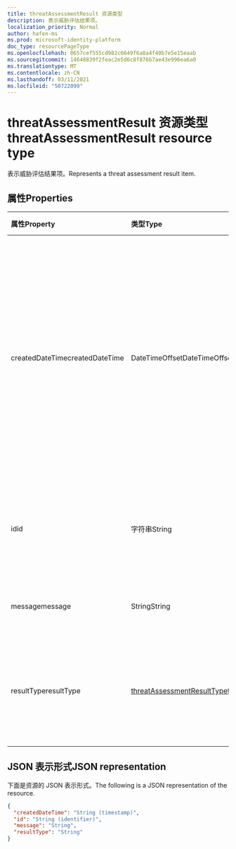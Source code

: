 ```yaml
---
title: threatAssessmentResult 资源类型
description: 表示威胁评估结果项。
localization_priority: Normal
author: hafen-ms
ms.prod: microsoft-identity-platform
doc_type: resourcePageType
ms.openlocfilehash: 0657cef555cd982c6649f6a8a4f40b7e5e15eaab
ms.sourcegitcommit: 14648839f2feac2e5d6c8f876b7ae43e996ea6a0
ms.translationtype: MT
ms.contentlocale: zh-CN
ms.lasthandoff: 03/11/2021
ms.locfileid: "50722099"
---
```

# <a name="threatassessmentresult-resource-type"></a><span data-ttu-id="8872f-103">threatAssessmentResult 资源类型</span><span class="sxs-lookup"><span data-stu-id="8872f-103">threatAssessmentResult resource type</span></span>

<span data-ttu-id="8872f-104">表示威胁评估结果项。</span><span class="sxs-lookup"><span data-stu-id="8872f-104">Represents a threat assessment result item.</span></span>

## <a name="properties"></a><span data-ttu-id="8872f-105">属性</span><span class="sxs-lookup"><span data-stu-id="8872f-105">Properties</span></span>

| <span data-ttu-id="8872f-106">属性</span><span class="sxs-lookup"><span data-stu-id="8872f-106">Property</span></span>     | <span data-ttu-id="8872f-107">类型</span><span class="sxs-lookup"><span data-stu-id="8872f-107">Type</span></span>        | <span data-ttu-id="8872f-108">说明</span><span class="sxs-lookup"><span data-stu-id="8872f-108">Description</span></span> |
|:-------------|:------------|:------------|
|<span data-ttu-id="8872f-109">createdDateTime</span><span class="sxs-lookup"><span data-stu-id="8872f-109">createdDateTime</span></span>|<span data-ttu-id="8872f-110">DateTimeOffset</span><span class="sxs-lookup"><span data-stu-id="8872f-110">DateTimeOffset</span></span>|<span data-ttu-id="8872f-111">时间戳类型表示采用 ISO 8601 格式的日期和时间信息，始终采用 UTC 时区。</span><span class="sxs-lookup"><span data-stu-id="8872f-111">The Timestamp type represents date and time information using ISO 8601 format and is always in UTC time.</span></span> <span data-ttu-id="8872f-112">例如，2014 年 1 月 1 日午夜 UTC 为 `2014-01-01T00:00:00Z`。</span><span class="sxs-lookup"><span data-stu-id="8872f-112">For example, midnight UTC on Jan 1, 2014 is `2014-01-01T00:00:00Z`.</span></span>|
|<span data-ttu-id="8872f-113">id</span><span class="sxs-lookup"><span data-stu-id="8872f-113">id</span></span>|<span data-ttu-id="8872f-114">字符串</span><span class="sxs-lookup"><span data-stu-id="8872f-114">String</span></span>|<span data-ttu-id="8872f-115">威胁评估结果 ID 是 GUID (全局唯一) 。</span><span class="sxs-lookup"><span data-stu-id="8872f-115">The threat assessment result ID is a globally unique identifier (GUID).</span></span>|
|<span data-ttu-id="8872f-116">message</span><span class="sxs-lookup"><span data-stu-id="8872f-116">message</span></span>|<span data-ttu-id="8872f-117">String</span><span class="sxs-lookup"><span data-stu-id="8872f-117">String</span></span>|<span data-ttu-id="8872f-118">每个威胁评估的结果消息。</span><span class="sxs-lookup"><span data-stu-id="8872f-118">The result message for each threat assessment.</span></span>|
|<span data-ttu-id="8872f-119">resultType</span><span class="sxs-lookup"><span data-stu-id="8872f-119">resultType</span></span>|[<span data-ttu-id="8872f-120">threatAssessmentResultType</span><span class="sxs-lookup"><span data-stu-id="8872f-120">threatAssessmentResultType</span></span>](enums.md#threatassessmentresulttype-values)|<span data-ttu-id="8872f-121">威胁评估结果类型。</span><span class="sxs-lookup"><span data-stu-id="8872f-121">The threat assessment result type.</span></span> <span data-ttu-id="8872f-122">可取值为：`checkPolicy`、`rescan`。</span><span class="sxs-lookup"><span data-stu-id="8872f-122">Possible values are: `checkPolicy`, `rescan`.</span></span>|

## <a name="json-representation"></a><span data-ttu-id="8872f-123">JSON 表示形式</span><span class="sxs-lookup"><span data-stu-id="8872f-123">JSON representation</span></span>

<span data-ttu-id="8872f-124">下面是资源的 JSON 表示形式。</span><span class="sxs-lookup"><span data-stu-id="8872f-124">The following is a JSON representation of the resource.</span></span>

<!-- {
  "blockType": "resource",
  "optionalProperties": [

  ],
  "@odata.type": "microsoft.graph.threatAssessmentResult",
  "keyProperty": "id"
}-->

```json
{
  "createdDateTime": "String (timestamp)",
  "id": "String (identifier)",
  "message": "String",
  "resultType": "String"
}
```

<!-- uuid: 16cd6b66-4b1a-43a1-adaf-3a886856ed98
2019-02-04 14:57:30 UTC -->
<!-- {
  "type": "#page.annotation",
  "description": "threatAssessmentResult resource",
  "keywords": "",
  "section": "documentation",
  "tocPath": ""
}-->

